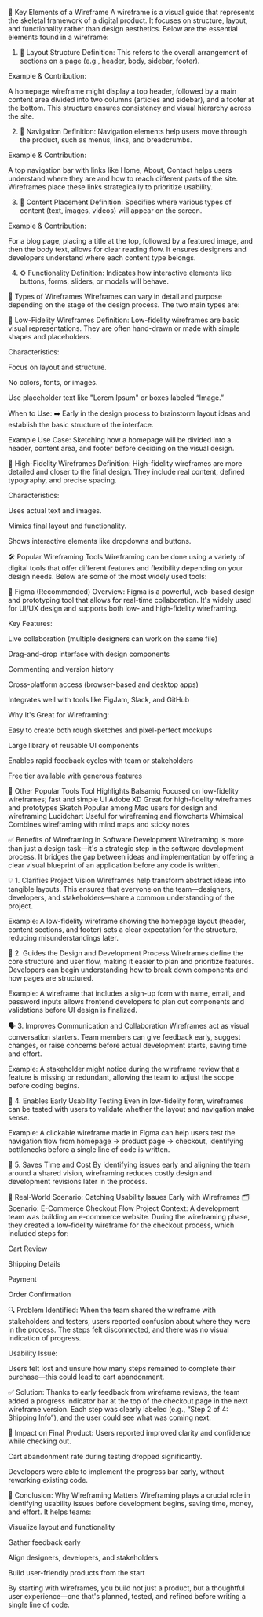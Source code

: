 🔑 Key Elements of a Wireframe
A wireframe is a visual guide that represents the skeletal framework of a digital product. It focuses on structure, layout, and functionality rather than design aesthetics. Below are the essential elements found in a wireframe:

1. 📐 Layout Structure
Definition: This refers to the overall arrangement of sections on a page (e.g., header, body, sidebar, footer).

Example & Contribution:

A homepage wireframe might display a top header, followed by a main content area divided into two columns (articles and sidebar), and a footer at the bottom. This structure ensures consistency and visual hierarchy across the site.

2. 🧭 Navigation
Definition: Navigation elements help users move through the product, such as menus, links, and breadcrumbs.

Example & Contribution:

A top navigation bar with links like Home, About, Contact helps users understand where they are and how to reach different parts of the site. Wireframes place these links strategically to prioritize usability.

3. 🧩 Content Placement
Definition: Specifies where various types of content (text, images, videos) will appear on the screen.

Example & Contribution:

For a blog page, placing a title at the top, followed by a featured image, and then the body text, allows for clear reading flow. It ensures designers and developers understand where each content type belongs.

4. ⚙️ Functionality
Definition: Indicates how interactive elements like buttons, forms, sliders, or modals will behave.

🧾 Types of Wireframes
Wireframes can vary in detail and purpose depending on the stage of the design process. The two main types are:

🔹 Low-Fidelity Wireframes
Definition:
Low-fidelity wireframes are basic visual representations. They are often hand-drawn or made with simple shapes and placeholders.

Characteristics:

Focus on layout and structure.

No colors, fonts, or images.

Use placeholder text like "Lorem Ipsum" or boxes labeled “Image.”

When to Use:
➡️ Early in the design process to brainstorm layout ideas and establish the basic structure of the interface.

Example Use Case:
Sketching how a homepage will be divided into a header, content area, and footer before deciding on the visual design.

🔸 High-Fidelity Wireframes
Definition:
High-fidelity wireframes are more detailed and closer to the final design. They include real content, defined typography, and precise spacing.

Characteristics:

Uses actual text and images.

Mimics final layout and functionality.

Shows interactive elements like dropdowns and buttons.

🛠️ Popular Wireframing Tools
Wireframing can be done using a variety of digital tools that offer different features and flexibility depending on your design needs. Below are some of the most widely used tools:

🔹 Figma (Recommended)
Overview:
Figma is a powerful, web-based design and prototyping tool that allows for real-time collaboration. It's widely used for UI/UX design and supports both low- and high-fidelity wireframing.

Key Features:

Live collaboration (multiple designers can work on the same file)

Drag-and-drop interface with design components

Commenting and version history

Cross-platform access (browser-based and desktop apps)

Integrates well with tools like FigJam, Slack, and GitHub

Why It's Great for Wireframing:

Easy to create both rough sketches and pixel-perfect mockups

Large library of reusable UI components

Enables rapid feedback cycles with team or stakeholders

Free tier available with generous features

🧰 Other Popular Tools
Tool	Highlights
Balsamiq	Focused on low-fidelity wireframes; fast and simple UI
Adobe XD	Great for high-fidelity wireframes and prototypes
Sketch	Popular among Mac users for design and wireframing
Lucidchart	Useful for wireframing and flowcharts
Whimsical	Combines wireframing with mind maps and sticky notes

✅ Benefits of Wireframing in Software Development
Wireframing is more than just a design task—it's a strategic step in the software development process. It bridges the gap between ideas and implementation by offering a clear visual blueprint of an application before any code is written.

💡 1. Clarifies Project Vision
Wireframes help transform abstract ideas into tangible layouts. This ensures that everyone on the team—designers, developers, and stakeholders—share a common understanding of the project.

Example:
A low-fidelity wireframe showing the homepage layout (header, content sections, and footer) sets a clear expectation for the structure, reducing misunderstandings later.

🧭 2. Guides the Design and Development Process
Wireframes define the core structure and user flow, making it easier to plan and prioritize features. Developers can begin understanding how to break down components and how pages are structured.

Example:
A wireframe that includes a sign-up form with name, email, and password inputs allows frontend developers to plan out components and validations before UI design is finalized.

🗣️ 3. Improves Communication and Collaboration
Wireframes act as visual conversation starters. Team members can give feedback early, suggest changes, or raise concerns before actual development starts, saving time and effort.

Example:
A stakeholder might notice during the wireframe review that a feature is missing or redundant, allowing the team to adjust the scope before coding begins.

🧪 4. Enables Early Usability Testing
Even in low-fidelity form, wireframes can be tested with users to validate whether the layout and navigation make sense.

Example:
A clickable wireframe made in Figma can help users test the navigation flow from homepage → product page → checkout, identifying bottlenecks before a single line of code is written.

🚀 5. Saves Time and Cost
By identifying issues early and aligning the team around a shared vision, wireframing reduces costly design and development revisions later in the process.

🧪 Real-World Scenario: Catching Usability Issues Early with Wireframes
🗂️ Scenario: E-Commerce Checkout Flow
Project Context:
A development team was building an e-commerce website. During the wireframing phase, they created a low-fidelity wireframe for the checkout process, which included steps for:

Cart Review

Shipping Details

Payment

Order Confirmation

🔍 Problem Identified:
When the team shared the wireframe with stakeholders and testers, users reported confusion about where they were in the process. The steps felt disconnected, and there was no visual indication of progress.

Usability Issue:

Users felt lost and unsure how many steps remained to complete their purchase—this could lead to cart abandonment.

✅ Solution:
Thanks to early feedback from wireframe reviews, the team added a progress indicator bar at the top of the checkout page in the next wireframe version. Each step was clearly labeled (e.g., “Step 2 of 4: Shipping Info”), and the user could see what was coming next.

🎯 Impact on Final Product:
Users reported improved clarity and confidence while checking out.

Cart abandonment rate during testing dropped significantly.

Developers were able to implement the progress bar early, without reworking existing code.

🧭 Conclusion: Why Wireframing Matters
Wireframing plays a crucial role in identifying usability issues before development begins, saving time, money, and effort. It helps teams:

Visualize layout and functionality

Gather feedback early

Align designers, developers, and stakeholders

Build user-friendly products from the start

By starting with wireframes, you build not just a product, but a thoughtful user experience—one that's planned, tested, and refined before writing a single line of code.
